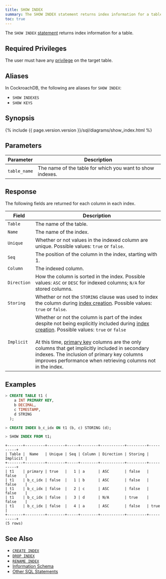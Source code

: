 ```yaml
---
title: SHOW INDEX
summary: The SHOW INDEX statement returns index information for a table.
toc: true
---
```


The `SHOW INDEX` [statement](sql-statements.html) returns index information for a table.


## Required Privileges

The user must have any [privilege](privileges.html) on the target table.

## Aliases

In CockroachDB, the following are aliases for `SHOW INDEX`:

- `SHOW INDEXES`
- `SHOW KEYS`

## Synopsis

{% include {{ page.version.version }}/sql/diagrams/show_index.html %}

## Parameters

Parameter | Description
----------|------------
`table_name` | The name of the table for which you want to show indexes.

## Response

The following fields are returned for each column in each index.

Field | Description
----------|------------
`Table` | The name of the table.
`Name` | The name of the index.
`Unique` | Whether or not values in the indexed column are unique. Possible values: `true` or `false`.
`Seq` | The position of the column in the index, starting with 1.
`Column` | The indexed column.
`Direction` | How the column is sorted in the index. Possible values: `ASC` or `DESC` for indexed columns; `N/A` for stored columns.
`Storing` | Whether or not the `STORING` clause was used to index the column during [index creation](create-index.html). Possible values: `true` or `false`.
`Implicit` | Whether or not the column is part of the index despite not being explicitly included during [index creation](create-index.html). Possible values: `true` or `false`<br><br>At this time, [primary key](primary-key.html) columns are the only columns that get implicitly included in secondary indexes. The inclusion of primary key columns improves performance when retrieving columns not in the index.

## Examples

~~~ sql
> CREATE TABLE t1 (
    a INT PRIMARY KEY,
    b DECIMAL,
    c TIMESTAMP,
    d STRING
  );

> CREATE INDEX b_c_idx ON t1 (b, c) STORING (d);

> SHOW INDEX FROM t1;
~~~

~~~
+-------+---------+--------+-----+--------+-----------+---------+----------+
| Table |  Name   | Unique | Seq | Column | Direction | Storing | Implicit |
+-------+---------+--------+-----+--------+-----------+---------+----------+
| t1    | primary | true   |   1 | a      | ASC       | false   | false    |
| t1    | b_c_idx | false  |   1 | b      | ASC       | false   | false    |
| t1    | b_c_idx | false  |   2 | c      | ASC       | false   | false    |
| t1    | b_c_idx | false  |   3 | d      | N/A       | true    | false    |
| t1    | b_c_idx | false  |   4 | a      | ASC       | false   | true     |
+-------+---------+--------+-----+--------+-----------+---------+----------+
(5 rows)
~~~

## See Also

- [`CREATE INDEX`](create-index.html)
- [`DROP INDEX`](drop-index.html)
- [`RENAME INDEX`](rename-index.html)
- [Information Schema](information-schema.html)
- [Other SQL Statements](sql-statements.html)
